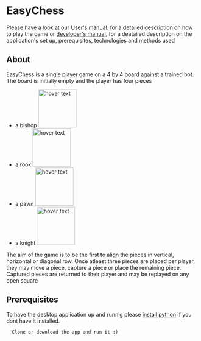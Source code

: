 # EasyChess
Please have a look at our <a href="https://github.com/parimsuka/EasyChess/blob/main/DEVELOPER_MANUAL.pdf" target="_blank"> User's manual.</a> for a detailed description on how to play the game or <a href="https://github.com/parimsuka/EasyChess/blob/main/DEVELOPER_MANUAL.pdf" target="_blank"> developer's manual.</a> for a deatailed description on the application's set up, prerequisites, technologies and methods used

## About
EasyChess is a single player game on a 4 by 4 board against a trained bot. The board is initially empty and the player has four pieces
- a bishop
  <img src="https://github.com/parimsuka/EasyChess/blob/main/icons/bishopblue.png" width="100" title="hover text">
- a rook 
  <img src="https://github.com/parimsuka/EasyChess/blob/main/icons/rookblue.png" width="100" title="hover text">
- a pawn
  <img src="https://github.com/parimsuka/EasyChess/blob/main/icons/pawnblue.png" width="100" title="hover text">
- a knight
  <img src="https://github.com/parimsuka/EasyChess/blob/main/icons/knightblue.png" width="100" title="hover text">

        
The aim of the game is to be the first to align the pieces in vertical, horizontal or diagonal row. Once atleast three pieces are placed per player, they may move a piece, capture a piece or place the remaining piece. Captured pieces are returned to their player and may be replayed on any open square

## Prerequisites
To have the desktop application up and runnig please <a href="https://www.python.org/downloads/" target="_blank">install python</a> if you dont have it installed.

      Clone or download the app and run it :)
        


